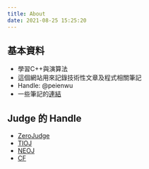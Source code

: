 ```yaml
---
title: About
date: 2021-08-25 15:25:20
---
```


## 基本資料

* 學習C++與演算法
* 這個網站用來記錄技術性文章及程式相關筆記
* Handle: @peienwu
* 一些筆記的[連結](https://hackmd.io/@peienwu)

## Judge 的 Handle

* [ZeroJudge](https://zerojudge.tw/UserStatistic?id=128355)
* [TIOJ](https://tioj.ck.tp.edu.tw/users/peienwu)
* [NEOJ](https://neoj.sprout.tw/profile/2631/)
* [CF](https://codeforces.com/profile/peienwu)
